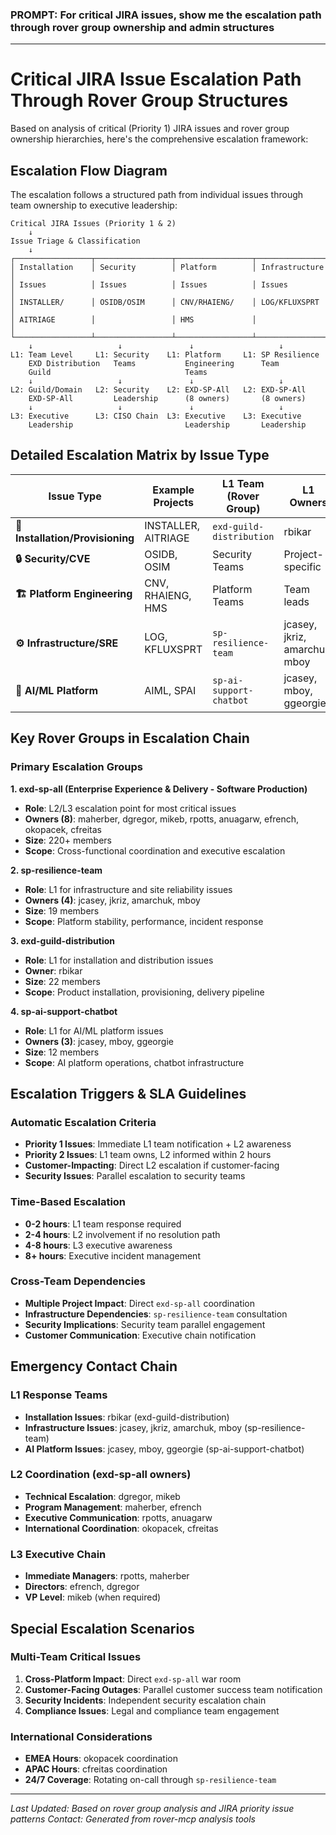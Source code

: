 
### PROMPT: For critical JIRA issues, show me the escalation path through rover group ownership and admin structures

---

# Critical JIRA Issue Escalation Path Through Rover Group Structures

Based on analysis of critical (Priority 1) JIRA issues and rover group ownership hierarchies, here's the comprehensive escalation framework:

## Escalation Flow Diagram

The escalation follows a structured path from individual issues through team ownership to executive leadership:

```
Critical JIRA Issues (Priority 1 & 2)
    ↓
Issue Triage & Classification
    ↓
┌─────────────────┬─────────────────┬─────────────────┬─────────────────┐
│ Installation    │ Security        │ Platform        │ Infrastructure  │
│ Issues          │ Issues          │ Issues          │ Issues          │
│ INSTALLER/      │ OSIDB/OSIM      │ CNV/RHAIENG/    │ LOG/KFLUXSPRT   │
│ AITRIAGE        │                 │ HMS             │                 │
└─────────────────┴─────────────────┴─────────────────┴─────────────────┘
    ↓                   ↓               ↓                   ↓
L1: Team Level     L1: Security    L1: Platform     L1: SP Resilience
    EXD Distribution   Teams           Engineering      Team
    Guild                              Teams            
    ↓                   ↓               ↓                   ↓
L2: Guild/Domain   L2: Security    L2: EXD-SP-All   L2: EXD-SP-All
    EXD-SP-All         Leadership      (8 owners)       (8 owners)
    ↓                   ↓               ↓                   ↓
L3: Executive      L3: CISO Chain  L3: Executive    L3: Executive
    Leadership                         Leadership       Leadership
```

## Detailed Escalation Matrix by Issue Type

| Issue Type | Example Projects | L1 Team (Rover Group) | L1 Owners | L2 Escalation | L3 Executive |
|------------|------------------|------------------------|-----------|---------------|--------------|
| **🔧 Installation/Provisioning** | INSTALLER, AITRIAGE | `exd-guild-distribution` | rbikar | `exd-sp-all` (8 owners) | rpotts (Manager) |
| **🔒 Security/CVE** | OSIDB, OSIM | Security Teams | Project-specific | Security Leadership | CISO Chain |
| **🏗️ Platform Engineering** | CNV, RHAIENG, HMS | Platform Teams | Team leads | `exd-sp-all` | dgregor, mikeb |
| **⚙️ Infrastructure/SRE** | LOG, KFLUXSPRT | `sp-resilience-team` | jcasey, jkriz, amarchuk, mboy | `exd-sp-all` | maherber, efrench |
| **🤖 AI/ML Platform** | AIML, SPAI | `sp-ai-support-chatbot` | jcasey, mboy, ggeorgie | `exd-sp-all` | okopacek, cfreitas |

## Key Rover Groups in Escalation Chain

### **Primary Escalation Groups**

**1. exd-sp-all (Enterprise Experience & Delivery - Software Production)**
- **Role**: L2/L3 escalation point for most critical issues
- **Owners (8)**: maherber, dgregor, mikeb, rpotts, anuagarw, efrench, okopacek, cfreitas
- **Size**: 220+ members
- **Scope**: Cross-functional coordination and executive escalation

**2. sp-resilience-team**
- **Role**: L1 for infrastructure and site reliability issues
- **Owners (4)**: jcasey, jkriz, amarchuk, mboy
- **Size**: 19 members
- **Scope**: Platform stability, performance, incident response

**3. exd-guild-distribution**
- **Role**: L1 for installation and distribution issues
- **Owner**: rbikar
- **Size**: 22 members
- **Scope**: Product installation, provisioning, delivery pipeline

**4. sp-ai-support-chatbot**
- **Role**: L1 for AI/ML platform issues
- **Owners (3)**: jcasey, mboy, ggeorgie
- **Size**: 12 members
- **Scope**: AI platform operations, chatbot infrastructure

## Escalation Triggers & SLA Guidelines

### **Automatic Escalation Criteria**
- **Priority 1 Issues**: Immediate L1 team notification + L2 awareness
- **Priority 2 Issues**: L1 team owns, L2 informed within 2 hours
- **Customer-Impacting**: Direct L2 escalation if customer-facing
- **Security Issues**: Parallel escalation to security teams

### **Time-Based Escalation**
- **0-2 hours**: L1 team response required
- **2-4 hours**: L2 involvement if no resolution path
- **4-8 hours**: L3 executive awareness
- **8+ hours**: Executive incident management

### **Cross-Team Dependencies**
- **Multiple Project Impact**: Direct `exd-sp-all` coordination
- **Infrastructure Dependencies**: `sp-resilience-team` consultation
- **Security Implications**: Security team parallel engagement
- **Customer Communication**: Executive chain notification

## Emergency Contact Chain

### **L1 Response Teams**
- **Installation Issues**: rbikar (exd-guild-distribution)
- **Infrastructure Issues**: jcasey, jkriz, amarchuk, mboy (sp-resilience-team)
- **AI Platform Issues**: jcasey, mboy, ggeorgie (sp-ai-support-chatbot)

### **L2 Coordination (exd-sp-all owners)**
- **Technical Escalation**: dgregor, mikeb
- **Program Management**: maherber, efrench
- **Executive Communication**: rpotts, anuagarw
- **International Coordination**: okopacek, cfreitas

### **L3 Executive Chain**
- **Immediate Managers**: rpotts, maherber
- **Directors**: efrench, dgregor
- **VP Level**: mikeb (when required)

## Special Escalation Scenarios

### **Multi-Team Critical Issues**
1. **Cross-Platform Impact**: Direct `exd-sp-all` war room
2. **Customer-Facing Outages**: Parallel customer success team notification
3. **Security Incidents**: Independent security escalation chain
4. **Compliance Issues**: Legal and compliance team engagement

### **International Considerations**
- **EMEA Hours**: okopacek coordination
- **APAC Hours**: cfreitas coordination
- **24/7 Coverage**: Rotating on-call through `sp-resilience-team`

---
*Last Updated: Based on rover group analysis and JIRA priority issue patterns*
*Contact: Generated from rover-mcp analysis tools* 